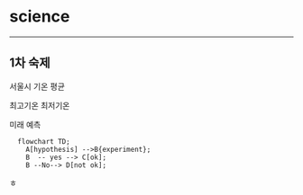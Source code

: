 # science
-----

## 1차 숙제
서울시 기온 평균

최고기온 최저기온 

미래 예측 


```mermaid
  flowchart TD;
    A[hypothesis] -->B{experiment};
    B  -- yes --> C[ok];
    B --No--> D[not ok];
```

ㅎ
